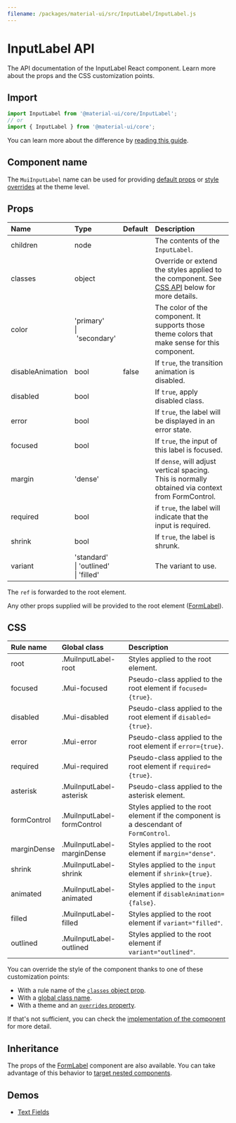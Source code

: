 ```yaml
---
filename: /packages/material-ui/src/InputLabel/InputLabel.js
---
```


<!--- This documentation is automatically generated, do not try to edit it. -->

# InputLabel API

<p class="description">The API documentation of the InputLabel React component. Learn more about the props and the CSS customization points.</p>

## Import

```js
import InputLabel from '@material-ui/core/InputLabel';
// or
import { InputLabel } from '@material-ui/core';
```

You can learn more about the difference by [reading this guide](/guides/minimizing-bundle-size/).



## Component name

The `MuiInputLabel` name can be used for providing [default props](/customization/globals/#default-props) or [style overrides](/customization/globals/#css) at the theme level.


## Props

| Name | Type | Default | Description |
|:-----|:-----|:--------|:------------|
| <span class="prop-name">children</span> | <span class="prop-type">node</span> |  | The contents of the `InputLabel`. |
| <span class="prop-name">classes</span> | <span class="prop-type">object</span> |  | Override or extend the styles applied to the component. See [CSS API](#css) below for more details. |
| <span class="prop-name">color</span> | <span class="prop-type">'primary'<br>&#124;&nbsp;'secondary'</span> |  | The color of the component. It supports those theme colors that make sense for this component. |
| <span class="prop-name">disableAnimation</span> | <span class="prop-type">bool</span> | <span class="prop-default">false</span> | If `true`, the transition animation is disabled. |
| <span class="prop-name">disabled</span> | <span class="prop-type">bool</span> |  | If `true`, apply disabled class. |
| <span class="prop-name">error</span> | <span class="prop-type">bool</span> |  | If `true`, the label will be displayed in an error state. |
| <span class="prop-name">focused</span> | <span class="prop-type">bool</span> |  | If `true`, the input of this label is focused. |
| <span class="prop-name">margin</span> | <span class="prop-type">'dense'</span> |  | If `dense`, will adjust vertical spacing. This is normally obtained via context from FormControl. |
| <span class="prop-name">required</span> | <span class="prop-type">bool</span> |  | if `true`, the label will indicate that the input is required. |
| <span class="prop-name">shrink</span> | <span class="prop-type">bool</span> |  | If `true`, the label is shrunk. |
| <span class="prop-name">variant</span> | <span class="prop-type">'standard'<br>&#124;&nbsp;'outlined'<br>&#124;&nbsp;'filled'</span> |  | The variant to use. |

The `ref` is forwarded to the root element.

Any other props supplied will be provided to the root element ([FormLabel](/api/form-label/)).

## CSS

| Rule name | Global class | Description |
|:-----|:-------------|:------------|
| <span class="prop-name">root</span> | <span class="prop-name">.MuiInputLabel-root</span> | Styles applied to the root element.
| <span class="prop-name">focused</span> | <span class="prop-name">.Mui-focused</span> | Pseudo-class applied to the root element if `focused={true}`.
| <span class="prop-name">disabled</span> | <span class="prop-name">.Mui-disabled</span> | Pseudo-class applied to the root element if `disabled={true}`.
| <span class="prop-name">error</span> | <span class="prop-name">.Mui-error</span> | Pseudo-class applied to the root element if `error={true}`.
| <span class="prop-name">required</span> | <span class="prop-name">.Mui-required</span> | Pseudo-class applied to the root element if `required={true}`.
| <span class="prop-name">asterisk</span> | <span class="prop-name">.MuiInputLabel-asterisk</span> | Pseudo-class applied to the asterisk element.
| <span class="prop-name">formControl</span> | <span class="prop-name">.MuiInputLabel-formControl</span> | Styles applied to the root element if the component is a descendant of `FormControl`.
| <span class="prop-name">marginDense</span> | <span class="prop-name">.MuiInputLabel-marginDense</span> | Styles applied to the root element if `margin="dense"`.
| <span class="prop-name">shrink</span> | <span class="prop-name">.MuiInputLabel-shrink</span> | Styles applied to the `input` element if `shrink={true}`.
| <span class="prop-name">animated</span> | <span class="prop-name">.MuiInputLabel-animated</span> | Styles applied to the `input` element if `disableAnimation={false}`.
| <span class="prop-name">filled</span> | <span class="prop-name">.MuiInputLabel-filled</span> | Styles applied to the root element if `variant="filled"`.
| <span class="prop-name">outlined</span> | <span class="prop-name">.MuiInputLabel-outlined</span> | Styles applied to the root element if `variant="outlined"`.

You can override the style of the component thanks to one of these customization points:

- With a rule name of the [`classes` object prop](/customization/components/#overriding-styles-with-classes).
- With a [global class name](/customization/components/#overriding-styles-with-global-class-names).
- With a theme and an [`overrides` property](/customization/globals/#css).

If that's not sufficient, you can check the [implementation of the component](https://github.com/mui-org/material-ui/blob/master/packages/material-ui/src/InputLabel/InputLabel.js) for more detail.

## Inheritance

The props of the [FormLabel](/api/form-label/) component are also available.
You can take advantage of this behavior to [target nested components](/guides/api/#spread).

## Demos

- [Text Fields](/components/text-fields/)

